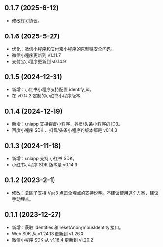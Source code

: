 ## 0.1.7 (2025-6-12)
* 修改许可协议。

## 0.1.6 (2025-5-27)
* 优化：微信小程序和支付宝小程序的原型链安全问题。
* 微信小程序更新到 v1.21.7
* 支付宝小程序更新到 v0.14.9

## 0.1.5 (2024-12-31)
* 新增：小红书小程序支持配置 identify_id。
* 在 v0.14.2 定制的小红书小程序版本

## 0.1.4 (2024-12-19)
* 新增：uniapp 支持百度小程序、抖音/头条小程序的 ID3。
* 百度小程序 SDK 、抖音/头条小程序的版本都是 v0.14.3

## 0.1.3 (2024-11-18)
* 新增：uniapp 支持 小红书 SDK。
* 小红书小程序 SDK 版本是 v0.14.3

## 0.1.2 (2023-2-1)
* 修改：去除了支持 Vue3 点击全埋点的支持说明。不建议使用这个方案，建议手动埋点。

## 0.1.1 (2023-12-27)
* 新增：获取 identities 和 resetAnonymousIdentity 接口。
* Web SDK 从 v1.24.13 更新到 v1.26.3
* 微信小程序 SDK 从 v1.18.4 更新到 v1.20.2
